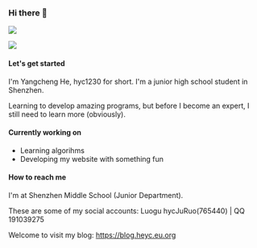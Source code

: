 ### Hi there 👋

<!--
**hyc1230/hyc1230** is a ✨ _special_ ✨ repository because its `README.md` (this file) appears on your GitHub profile.

Here are some ideas to get you started:

- 🔭 I’m currently working on ...
- 🌱 I’m currently learning ...
- 👯 I’m looking to collaborate on ...
- 🤔 I’m looking for help with ...
- 💬 Ask me about ...
- 📫 How to reach me: ...
- 😄 Pronouns: ...
- ⚡ Fun fact: ...
-->

![](https://github-readme-stats.vercel.app/api?username=hyc1230&show_icons=true)

![](https://github-readme-stats.vercel.app/api/top-langs/?username=hyc1230)

#### Let's get started

I'm Yangcheng He, hyc1230 for short. I'm a junior high school student in Shenzhen.

Learning to develop amazing programs, but before I become an expert, I still need to learn more (obviously).

#### Currently working on

- Learning algorihms
- Developing my website with something fun

#### How to reach me

I'm at Shenzhen Middle School (Junior Department).

These are some of my social accounts: Luogu hycJuRuo(765440) | QQ 191039275

Welcome to visit my blog: <https://blog.heyc.eu.org>
